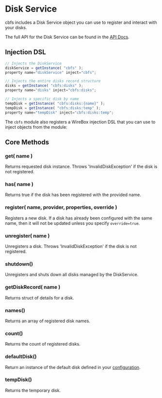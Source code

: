 # Disk Service

cbfs includes a Disk Service object you can use to register and interact with your disks.

The full API for the Disk Service can be found in the [API Docs](https://apidocs.ortussolutions.com/#/coldbox-modules/cbfs/).

## Injection DSL

```javascript
// Injects the DiskService
diskService = getInstance( "cbfs" );
property name="diskService" inject="cbfs";

// Injects the entire disks record structure
disks = getInstance( "cbfs:disks" );
property name="disks" inject="cbfs:disks";

// Injects a specific disk by name
tempDisk = getInstance( "cbfs:disks:{name}" );
tempDisk = getInstance( "cbfs:disks:temp" );
property name="tempDisk" inject="cbfs:disks:temp";
```

The `cbfs` module also registers a WireBox injection DSL that you can use to inject objects from the module:

## Core Methods

### get( name )

Returns requested disk instance. Throws 'InvalidDiskException' if the disk is not registered.

### has( name )

Returns true if the disk has been registered with the provided name.

### register( name, provider, properties, override )

Registers a new disk. If a disk has already been configured with the same name, then it will not be updated unless you specify `override=true`.

### unregister( name )

Unregisters a disk. Throws 'InvalidDiskException' if the disk is not registered.

### shutdown()

Unregisters and shuts down all disks managed by the DiskService.

### getDiskRecord( name )

Returns struct of details for a disk.

### names()

Returns an array of registered disk names.

### count()

Returns the count of registered disks.

### defaultDisk()

Return an instance of the default disk defined in your [configuration](configuration.md).

### tempDisk()

Returns the temporary disk.
